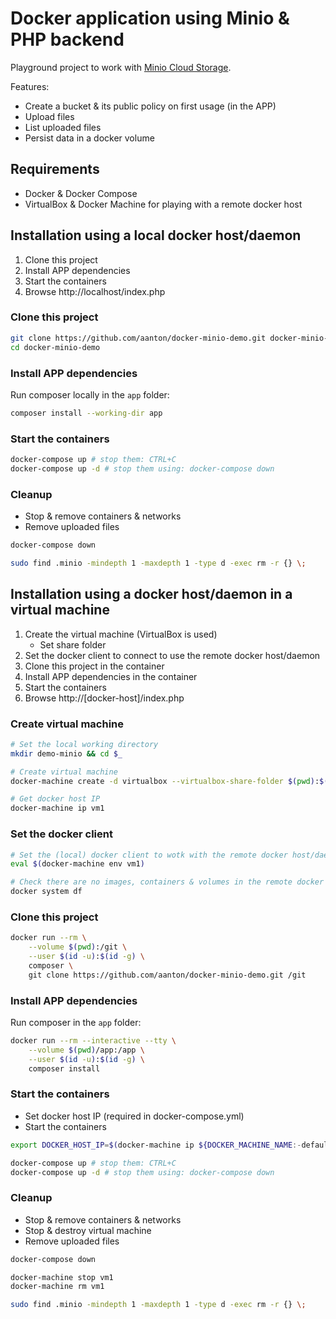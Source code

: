 # Docker application using Minio & PHP backend

Playground project to work with [Minio Cloud Storage](https://minio.io/).

Features:
- Create a bucket & its public policy on first usage (in the APP)
- Upload files
- List uploaded files
- Persist data in a docker volume

## Requirements

- Docker & Docker Compose
- VirtualBox & Docker Machine for playing with a remote docker host

## Installation using a local docker host/daemon

1. Clone this project
2. Install APP dependencies
3. Start the containers
4. Browse http://localhost/index.php

### Clone this project

```bash
git clone https://github.com/aanton/docker-minio-demo.git docker-minio-demo
cd docker-minio-demo
```

### Install APP dependencies

Run composer locally in the `app` folder:

```bash
composer install --working-dir app
```

### Start the containers

```bash
docker-compose up # stop them: CTRL+C
docker-compose up -d # stop them using: docker-compose down
```

### Cleanup

- Stop & remove containers & networks
- Remove uploaded files

```bash
docker-compose down

sudo find .minio -mindepth 1 -maxdepth 1 -type d -exec rm -r {} \;
```

## Installation using a docker host/daemon in a virtual machine

1. Create the virtual machine (VirtualBox is used)
    - Set share folder
2. Set the docker client to connect to use the remote docker host/daemon
3. Clone this project in the container
4. Install APP dependencies in the container
5. Start the containers
6. Browse http://[docker-host]/index.php

### Create virtual machine

```bash
# Set the local working directory
mkdir demo-minio && cd $_

# Create virtual machine
docker-machine create -d virtualbox --virtualbox-share-folder $(pwd):$(pwd) vm1

# Get docker host IP
docker-machine ip vm1
```

### Set the docker client

```bash
# Set the (local) docker client to wotk with the remote docker host/daemon
eval $(docker-machine env vm1)

# Check there are no images, containers & volumes in the remote docker host/daemon
docker system df
```

### Clone this project

```bash
docker run --rm \
    --volume $(pwd):/git \
    --user $(id -u):$(id -g) \
    composer \
    git clone https://github.com/aanton/docker-minio-demo.git /git
```

### Install APP dependencies

Run composer in the `app` folder:

```bash
docker run --rm --interactive --tty \
    --volume $(pwd)/app:/app \
    --user $(id -u):$(id -g) \
    composer install
```

### Start the containers

- Set docker host IP (required in docker-compose.yml)
- Start the containers

```bash
export DOCKER_HOST_IP=$(docker-machine ip ${DOCKER_MACHINE_NAME:-default})

docker-compose up # stop them: CTRL+C
docker-compose up -d # stop them using: docker-compose down
```

### Cleanup

- Stop & remove containers & networks
- Stop & destroy virtual machine
- Remove uploaded files


```bash
docker-compose down

docker-machine stop vm1
docker-machine rm vm1

sudo find .minio -mindepth 1 -maxdepth 1 -type d -exec rm -r {} \;
```
